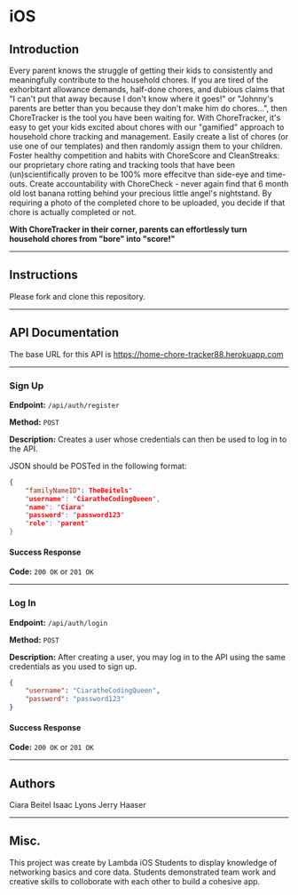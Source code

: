 # iOS

## Introduction

Every parent knows the struggle of getting their kids to consistently and meaningfully contribute to the household chores. If you are tired of the exhorbitant allowance demands, half-done chores, and dubious claims that "I can't put that away because I don't know where it goes!" or "Johnny's parents are better than you because they don't make him do chores...", then ChoreTracker is the tool you have been waiting for. With ChoreTracker, it's easy to get your kids excited about chores with our "gamified" approach to household chore tracking and management. Easily create a list of chores (or use one of our templates) and then randomly assign them to your children. Foster healthy competition and habits with ChoreScore and CleanStreaks: our proprietary chore rating and tracking tools that have been (un)scientifically proven to be 100% more effecitve than side-eye and time-outs. Create accountability with  ChoreCheck - never again find that 6 month old lost banana rotting behind your precious little angel's nightstand. By requiring a photo of the completed chore to be uploaded, you decide if that chore is actually completed or not. 

**With ChoreTracker in their corner, parents can effortlessly turn household chores from "bore" into "score!"**

---

## Instructions

Please fork and clone this repository.

---

## API Documentation

The base URL for this API is https://home-chore-tracker88.herokuapp.com

--- 

### Sign Up

**Endpoint:** `/api/auth/register`

**Method:** `POST`

**Description:**
Creates a user whose credentials can then be used to log in to the API.

JSON should be POSTed in the following format: 

``` JSON
{
    "familyNameID": TheBeitels"
    "username": "CiaratheCodingQueen",
    "name": "Ciara"
    "password": "password123"
    "role": "parent"
}
```

#### Success Response

**Code:** `200 OK` or `201 OK`

--- 

### Log In

**Endpoint:** `/api/auth/login`

**Method:** `POST`

**Description:**
After creating a user, you may log in to the API using the same credentials as you used to sign up.

``` JSON
{
    "username": "CiaratheCodingQueen",
    "password": "password123"
}
```

#### Success Response

**Code:** `200 OK` or `201 OK`

--- 

## Authors
Ciara Beitel
Isaac Lyons 
Jerry Haaser

---

## Misc.

This project was create by Lambda iOS Students to display knowledge of networking basics and core data. 
Students demonstrated team work and creative skills to colloborate with each other to build a cohesive app. 

